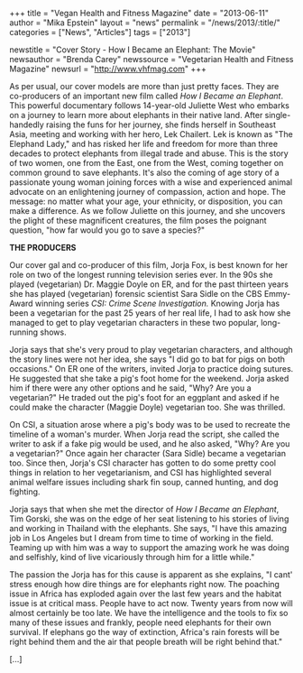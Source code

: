 +++
title = "Vegan Health and Fitness Magazine"
date = "2013-06-11"
author = "Mika Epstein"
layout = "news"
permalink = "/news/2013/:title/"
categories = ["News", "Articles"]
tags = ["2013"]

newstitle = "Cover Story - How I Became an Elephant: The Movie"
newsauthor = "Brenda Carey"
newssource = "Vegetarian Health and Fitness Magazine"
newsurl = "http://www.vhfmag.com"
+++

As per usual, our cover models are more than just pretty faces. They are co-producers of an important new film called *How I Became an Elephant*. This powerful documentary follows 14-year-old Juliette West who embarks on a journey to learn more about elephants in their native land. After single-handedly raising the funs for her journey, she finds herself in Southeast Asia, meeting and working with her hero, Lek Chailert. Lek is known as "The Elephand Lady," and has risked her life and freedom for more than three decades to protect elephants from illegal trade and abuse. This is the story of two women, one from the East, one from the West, coming together on common ground to save elephants. It's also the coming of age story of a passionate young woman joining forces with a wise and experienced animal advocate on an enlightening journey of compassion, action and hope. The message: no matter what your age, your ethnicity, or disposition, you can make a difference. As we follow Juliette on this journey, and she uncovers the plight of these magnificent creatures, the film poses the poignant question, "how far would you go to save a species?"

**THE PRODUCERS**

Our cover gal and co-producer of this film, Jorja Fox, is best known for her role on two of the longest running television series ever. In the 90s she played (vegetarian) Dr. Maggie Doyle on ER, and for the past thirteen years she has played (vegetarian) forensic scientist Sara Sidle on the CBS Emmy-Award winning series *CSI: Crime Scene Investigation.* Knowing Jorja has been a vegetarian for the past 25 years of her real life, I had to ask how she managed to get to play vegetarian characters in these two popular, long-running shows.

Jorja says that she's very proud to play vegetarian characters, and although the story lines were not her idea, she says "I did go to bat for pigs on both occasions." On ER one of the writers, invited Jorja to practice doing sutures. He suggested that she take a pig's foot home for the weekend. Jorja asked him if there were any other options and he said, "Why? Are you a vegetarian?" He traded out the pig's foot for an eggplant and asked if he could make the character (Maggie Doyle) vegetarian too. She was thrilled.

On CSI, a situation arose where a pig's body was to be used to recreate the timeline of a woman's murder. When Jorja read the script, she called the writer to ask if a fake pig would be used, and he also asked, "Why? Are you a vegetarian?" Once again her character (Sara Sidle) became a vegetarian too. Since then, Jorja's CSI character has gotten to do some pretty cool things in relation to her vegetarianism, and CSI has highlighted several animal welfare issues including shark fin soup, canned hunting, and dog fighting.

Jorja says that when she met the director of *How I Became an Elephant*, Tim Gorski, she was on the edge of her seat listening to his stories of living and working in Thailand with the elephants. She says, "I have this amazing job in Los Angeles but I dream from time to time of working in the field. Teaming up with him was a way to support the amazing work he was doing and selfishly, kind of live vicariously through him for a little while."

The passion the Jorja has for this cause is apparent as she explains, "I cant' stress enough how dire things are for elephants right now. The poaching issue in Africa has exploded again over the last few years and the habitat issue is at critical mass. People have to act now. Twenty years from now will almost certainly be too late. We have the intelligence and the tools to fix so many of these issues and frankly, people need elephants for their own survival. If elephans go the way of extinction, Africa's rain forests will be right behind them and the air that people breath will be right behind that."

[...]


